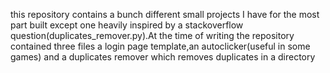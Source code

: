 this repository contains a bunch different small projects I have for the most part built except one heavily inspired by a stackoverflow question(duplicates_remover.py).At the time of writing
the repository contained three files a login page template,an autoclicker(useful in some games) and a duplicates remover which removes duplicates in a directory

